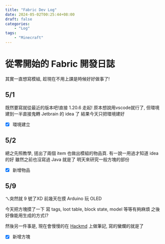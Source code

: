 ```yaml
---
title: "Fabric Dev Log"
date: 2024-05-02T00:25:44+08:00
draft: false
categories: 
    - "Log"
tags:
    - "Minecraft"
---
```


# 從零開始的 Fabric 開發日誌

其實一直想寫模組, 趁現在不用上課是時候好好做事了!

## 5/1
既然要寫就從最近的版本吧!直接 1.20.6 走起!
原本想說用vscode就行了, 但環境建到一半直接鬼轉 Jetbrain 的 idea 了
結果今天只把環境建好

- [X] 環境建立

## 5/2
總之先照教學, 搓出了兩個 item 也做出模組的物品頁.
有一說一用過才知道 idea 的好
雖然之前也沒寫過 Java 就是了
明天來研究一般方塊的部份

- [X] 新增物品

## 5/9
ㄟ突然就 9 號了XD
前幾天在摸 Arduino 玩 OLED 

今天把方塊摸了一下
寫 tags, loot table, block state, model 等等有夠麻煩
之後好像能用生成的方式(?

然後另一件事是, 現在會慢慢的在 [Hackmd](https://hackmd.io/@hlc23/BymXqe-z0/) 上做筆記, 寫的蠻爛的就是了

- [X] 新增方塊

